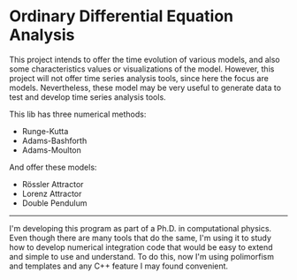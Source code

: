 Ordinary Differential Equation Analysis
=======================================

This project intends to offer the time evolution of various models, and also some characteristics values or visualizations of the model. However, this project will not offer time series analysis tools, since here the focus are models. Nevertheless, these model may be very useful to generate data to test and develop time series analysis tools.

This lib has three numerical methods:
* Runge-Kutta
* Adams-Bashforth
* Adams-Moulton

And offer these models:
* Rössler Attractor
* Lorenz Attractor
* Double Pendulum

***
I'm developing this program as part of a Ph.D. in computational physics. Even though there are many tools that do the same, I'm using it to study how to develop numerical integration code that would be easy to extend and simple to use and understand. To do this, now I'm using polimorfism and templates and any C++ feature I may found convenient.  

